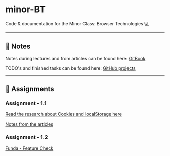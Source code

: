 # minor-BT
Code & documentation for the Minor Class: Browser Technologies 💻

---

## 📖 Notes
Notes during lectures and from articles can be found here:
[GitBook](https://dandevri.gitbooks.io/minor-bt/content/)

TODO's and finished tasks can be found here: [GitHub projects](https://github.com/dandevri/minor-bt/projects/)

---

## 📃 Assignments

### Assignment - 1.1
[Read the research about Cookies and localStorage here](https://github.com/dandevri/minor-bt/tree/master/assignment-1.1)

[Notes from the articles](https://dandevri.gitbooks.io/minor-bt/content/resources.html)

### Assignment - 1.2
[Funda - Feature Check](https://github.com/dandevri/minor-bt/tree/master/assignment-1.2)
